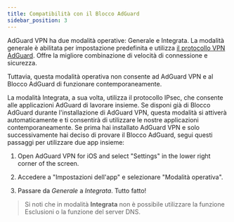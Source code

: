 ```yaml
---
title: Compatibilità con il Blocco AdGuard
sidebar_position: 3
---
```


AdGuard VPN ha due modalità operative: Generale e Integrata. La modalità generale è abilitata per impostazione predefinita e utilizza [il protocollo VPN AdGuard](/general/adguard-vpn-protocol.mdx). Offre la migliore combinazione di velocità di connessione e sicurezza.

Tuttavia, questa modalità operativa non consente ad AdGuard VPN e al Blocco AdGuard di funzionare contemporaneamente.

La modalità Integrata, a sua volta, utilizza il protocollo IPsec, che consente alle applicazioni AdGuard di lavorare insieme. Se disponi già di Blocco AdGuard durante l'installazione di AdGuard VPN, questa modalità si attiverà automaticamente e ti consentirà di utilizzare le nostre applicazioni contemporaneamente. Se prima hai installato AdGuard VPN e solo successivamente hai deciso di provare il Blocco AdGuard, segui questi passaggi per utilizzare due app insieme:

1. Open AdGuard VPN for iOS and select "Settings" in the lower right corner of the screen.

2. Accedere a "Impostazioni dell'app" e selezionare "Modalità operativa".

3. Passare da *Generale* a *Integrata*. Tutto fatto!

> Si noti che in modalità **Integrata** non è possibile utilizzare la funzione Esclusioni o la funzione del server DNS.
